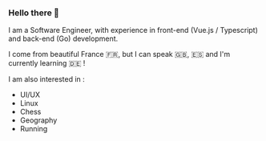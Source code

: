 ### Hello there 👋

I am a Software Engineer, with experience in front-end (Vue.js / Typescript) and back-end (Go) development. 

I come from beautiful France 🇫🇷, but I can speak 🇬🇧, 🇪🇸 and I'm currently learning 🇩🇪 !

I am also interested in :
- UI/UX 
- Linux
- Chess
- Geography
- Running


<!--
**Nicolascrd/nicolascrd** is a ✨ _special_ ✨ repository because its `README.md` (this file) appears on your GitHub profile.

Here are some ideas to get you started:

- 🔭 I’m currently working on ...
- 🌱 I’m currently learning ...
- 👯 I’m looking to collaborate on ...
- 🤔 I’m looking for help with ...
- 💬 Ask me about ...
- 📫 How to reach me: ...
- 😄 Pronouns: ...
- ⚡ Fun fact: ...
-->
